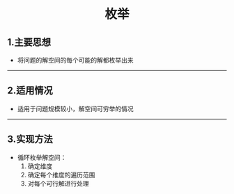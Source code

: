 <h1 style = "text-align : center">枚举</h1>

## 1.主要思想
+   将问题的解空间的每个可能的解都枚举出来

***

## 2.适用情况
+   适用于问题规模较小，解空间可穷举的情况

***

## 3.实现方法
+   循环枚举解空间：
    1. 确定维度
    2. 确定每个维度的遍历范围
    3. 对每个可行解进行处理